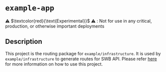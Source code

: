 # `example-app`

⚠️ $\textcolor{red}{\text{Experimental}}$ ⚠️ : Not for use in any critical, production, or otherwise important deployments

## Description

This project is the routing package for `example/infrastructure`. It is used by `example/infrastructure` to generate routes for SWB API. Please refer  [here](../infrastructure/README.md) for more information on how to use this project.